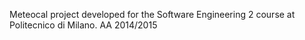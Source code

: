 Meteocal project developed for the Software Engineering 2 course at Politecnico di Milano.
AA 2014/2015